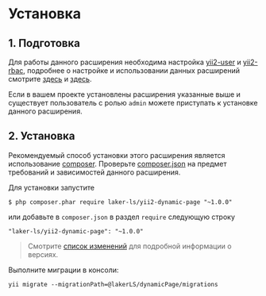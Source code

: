 # Установка

## 1. Подготовка

Для работы данного расширения необходима настройка [yii2-user]() и [yii2-rbac](), 
подробнее о настройке и использовании данных расширений смотрите [здесь]() и [здесь]().

Если в вашем проекте установлены расширения указанные выше и существует пользователь с ролью `admin` можете приступать
к установке данного расширения.

## 2. Установка

Рекомендуемый способ установки этого расширения является использование [composer](http://getcomposer.org/download/).
Проверьте [composer.json](https://github.com/laker-ls/yii2-dynamic-page/blob/master/composer.json) на предмет требований и зависимостей данного расширения.

Для установки запустите

```
$ php composer.phar require laker-ls/yii2-dynamic-page "~1.0.0"
```

или добавьте в `composer.json` в раздел `require` следующую строку

```
"laker-ls/yii2-dynamic-page": "~1.0.0"
```

> Смотрите [список изменений](https://github.com/laker-ls/yii2-dynamic-page/blob/master/CHANGE.md) для подробной информации о версиях.

Выполните миграции в консоли:
```
yii migrate --migrationPath=@lakerLS/dynamicPage/migrations
```